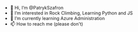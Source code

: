 - 👋 Hi, I’m @PatrykSzafron
- 👀 I’m interested in Rock Climbing, Learning Python and JS
- 🌱 I’m currently learning Azure Administration
- 📫 How to reach me (please don't)

<!---
PatrykSzafron/PatrykSzafron is a ✨ special ✨ repository because its `README.md` (this file) appears on your GitHub profile.
You can click the Preview link to take a look at your changes.
--->
